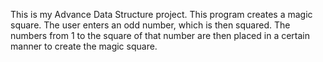 This is my Advance Data Structure project. This program creates a magic square. The user enters an odd number, which is then squared. The numbers from 1 to the square of that number are then placed in a certain manner to create the magic square.
